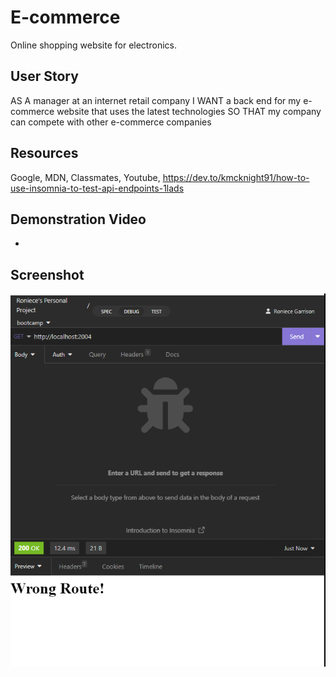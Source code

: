 # E-commerce
Online shopping website for electronics.

## User Story
AS A manager at an internet retail company
I WANT a back end for my e-commerce website that uses the latest technologies
SO THAT my company can compete with other e-commerce companies

## Resources
Google, MDN, Classmates,  Youtube, https://dev.to/kmcknight91/how-to-use-insomnia-to-test-api-endpoints-1lads

## Demonstration Video
-
## Screenshot
![Alt text](image.png)
